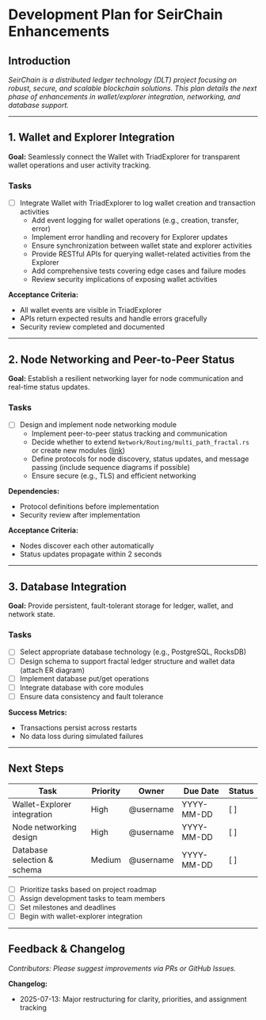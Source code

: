 # Development Plan for SeirChain Enhancements

## Introduction
_SeirChain is a distributed ledger technology (DLT) project focusing on robust, secure, and scalable blockchain solutions. This plan details the next phase of enhancements in wallet/explorer integration, networking, and database support._

---

## 1. Wallet and Explorer Integration
**Goal:** Seamlessly connect the Wallet with TriadExplorer for transparent wallet operations and user activity tracking.

### Tasks
- [ ] Integrate Wallet with TriadExplorer to log wallet creation and transaction activities
    - Add event logging for wallet operations (e.g., creation, transfer, error)
    - Implement error handling and recovery for Explorer updates
    - Ensure synchronization between wallet state and explorer activities
    - Provide RESTful APIs for querying wallet-related activities from the Explorer
    - Add comprehensive tests covering edge cases and failure modes
    - Review security implications of exposing wallet activities

**Acceptance Criteria:**
- All wallet events are visible in TriadExplorer
- APIs return expected results and handle errors gracefully
- Security review completed and documented

---

## 2. Node Networking and Peer-to-Peer Status
**Goal:** Establish a resilient networking layer for node communication and real-time status updates.

### Tasks
- [ ] Design and implement node networking module
    - Implement peer-to-peer status tracking and communication
    - Decide whether to extend `Network/Routing/multi_path_fractal.rs` or create new modules ([link](./Network/Routing/multi_path_fractal.rs))
    - Define protocols for node discovery, status updates, and message passing (include sequence diagrams if possible)
    - Ensure secure (e.g., TLS) and efficient networking

**Dependencies:**
- Protocol definitions before implementation
- Security review after implementation

**Acceptance Criteria:**
- Nodes discover each other automatically
- Status updates propagate within 2 seconds

---

## 3. Database Integration
**Goal:** Provide persistent, fault-tolerant storage for ledger, wallet, and network state.

### Tasks
- [ ] Select appropriate database technology (e.g., PostgreSQL, RocksDB)
- [ ] Design schema to support fractal ledger structure and wallet data (attach ER diagram)
- [ ] Implement database put/get operations
- [ ] Integrate database with core modules
- [ ] Ensure data consistency and fault tolerance

**Success Metrics:**
- Transactions persist across restarts
- No data loss during simulated failures

---

## Next Steps

| Task                                   | Priority | Owner         | Due Date   | Status     |
|-----------------------------------------|----------|---------------|------------|------------|
| Wallet-Explorer integration             | High     | @username     | YYYY-MM-DD | [ ]        |
| Node networking design                  | High     | @username     | YYYY-MM-DD | [ ]        |
| Database selection & schema             | Medium   | @username     | YYYY-MM-DD | [ ]        |

- [ ] Prioritize tasks based on project roadmap
- [ ] Assign development tasks to team members
- [ ] Set milestones and deadlines
- [ ] Begin with wallet-explorer integration

---

## Feedback & Changelog

_Contributors: Please suggest improvements via PRs or GitHub Issues._

**Changelog:**  
- 2025-07-13: Major restructuring for clarity, priorities, and assignment tracking
